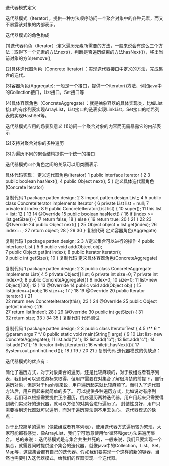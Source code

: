 迭代器模式定义

迭代器模式（Iterator），提供一种方法顺序访问一个聚合对象中的各种元素，而又不暴露该对象的内部表示。

迭代器模式的角色构成

(1)迭代器角色（Iterator）:定义遍历元素所需要的方法，一般来说会有这么三个方法：取得下一个元素的方法next()，判断是否遍历结束的方法hasNext()），移出当前对象的方法remove(),

(2)具体迭代器角色（Concrete Iterator）：实现迭代器接口中定义的方法，完成集合的迭代。

(3)容器角色(Aggregate):  一般是一个接口，提供一个iterator()方法，例如java中的Collection接口，List接口，Set接口等

(4)具体容器角色（ConcreteAggregate）：就是抽象容器的具体实现类，比如List接口的有序列表实现ArrayList，List接口的链表实现LinkList，Set接口的哈希列表的实现HashSet等。

迭代器模式应用的场景及意义
(1)访问一个聚合对象的内容而无需暴露它的内部表示

(2)支持对聚合对象的多种遍历

(3)为遍历不同的聚合结构提供一个统一的接口
 
迭代器模式四个角色之间的关系可以用类图表示
 
 
具体代码实现：
定义迭代器角色(Iterator)
1 public interface Iterator {
2 
3     public boolean hasNext();
4     public Object next();
5 }
定义具体迭代器角色(Concrete Iterator)

复制代码
 1 package patten.design;
 2 
 3 import patten.design.List;;
 4 
 5 public class ConcreteIterator implements Iterator {
 6     private List list = null;
 7     private int index;
 8 
 9     public ConcreteIterator(List list) {
10         super();
11         this.list = list;
12     }
13 
14     @Override
15     public boolean hasNext() {
16         if (index >= list.getSize()) {
17             return false;
18         } else {
19             return true;
20         }
21     }
22 
23     @Override
24     public Object next() {
25         Object object = list.get(index);
26         index++;
27         return object;
28     }
29 
30 }
复制代码
定义容器角色(Aggregate)

复制代码
 1 package patten.design;
 2 
 3 //定义集合可以进行的操作
 4 public interface List {
 5 
 6     public void add(Object obj);  
 7     public Object get(int index);
 8     public Iterator iterator();  
 9     public int getSize();
10 }
复制代码
定义具体容器角色(ConcreteAggregate)

复制代码
 1 package patten.design;
 2 
 3 public class ConcreteAggregate implements List{
 4 
 5     private Object[] list;
 6     private int size=0;
 7     private int index=0;
 8     public ConcreteAggregate(){
 9         index=0;
10         size=0;
11         list=new Object[100];
12     }
13     @Override
14     public void add(Object obj) {
15         list[index++]=obj;
16         size++;
17     }
18 
19     @Override
20     public Iterator iterator() {
21         
22         return new ConcreteIterator(this);
23     }
24     @Override
25     public Object get(int index) {
26         
27         return list[index];
28     }
29     @Override
30     public int getSize() {
31         
32         return size;
33     }
34 
35 }
复制代码
代码测试

复制代码
 1 package patten.design;
 2 
 3 public class IteratorTest {
 4 
 5     /**
 6      * @param args
 7      */
 8     public static void main(String[] args) {
 9 
10         List list=new ConcreteAggregate();
11         list.add("a");
12         list.add("b");
13         list.add("c");
14         list.add("d");
15         Iterator it=list.iterator();
16         while(it.hasNext()){
17             System.out.println(it.next());
18         }
19     }
20 
21 }
复制代码
迭代器模式的优缺点：

  迭代器模式的优点有：

简化了遍历方式，对于对象集合的遍历，还是比较麻烦的，对于数组或者有序列表，我们尚可以通过游标来取得，但用户需要在对集合了解很清楚的前提下，自行遍历对象，但是对于hash表来说，用户遍历起来就比较麻烦了。而引入了迭代器方法后，用户用起来就简单的多了。
可以提供多种遍历方式，比如说对有序列表，我们可以根据需要提供正序遍历，倒序遍历两种迭代器，用户用起来只需要得到我们实现好的迭代器，就可以方便的对集合进行遍历了。
封装性良好，用户只需要得到迭代器就可以遍历，而对于遍历算法则不用去关心。
  迭代器模式的缺点：

对于比较简单的遍历（像数组或者有序列表），使用迭代器方式遍历较为繁琐，大家可能都有感觉，像ArrayList，我们宁可愿意使用for循环和get方法来遍历集合。
 总的来说： 迭代器模式是与集合共生共死的，一般来说，我们只要实现一个集合，就需要同时提供这个集合的迭代器，就像java中的Collection，List、Set、Map等，这些集合都有自己的迭代器。假如我们要实现一个这样的新的容器，当然也需要引入迭代器模式，给我们的容器实现一个迭代器。